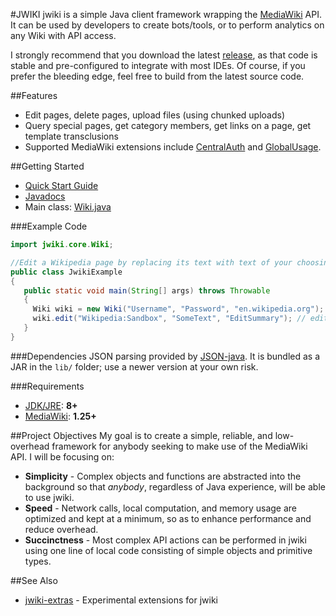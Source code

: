 #JWIKI
jwiki is a simple Java client framework wrapping the [MediaWiki](https://www.mediawiki.org/wiki/MediaWiki) API.  It can be used by developers to create bots/tools, or to perform analytics on any Wiki with API access.

I strongly recommend that you download the latest [release](https://github.com/fastily/jwiki/releases), as that code is stable and pre-configured to integrate with most IDEs.  Of course, if you prefer the bleeding edge, feel free to build from the latest source code.

##Features
* Edit pages, delete pages, upload files (using chunked uploads)
* Query special pages, get category members, get links on a page, get template transclusions
* Supported MediaWiki extensions include [CentralAuth](https://www.mediawiki.org/wiki/Extension:CentralAuth) and [GlobalUsage](https://www.mediawiki.org/wiki/Extension:GlobalUsage).

##Getting Started
* [Quick Start Guide](https://github.com/fastily/jwiki/wiki/Quick-Start-Guide)
* [Javadocs](https://fastily.github.io/jwiki/docs/jwiki/)
* Main class: [Wiki.java](https://github.com/fastily/jwiki/blob/master/src/jwiki/core/Wiki.java)

###Example Code
```java
import jwiki.core.Wiki;

//Edit a Wikipedia page by replacing its text with text of your choosing.
public class JwikiExample
{
   public static void main(String[] args) throws Throwable
   {
     Wiki wiki = new Wiki("Username", "Password", "en.wikipedia.org"); // login
     wiki.edit("Wikipedia:Sandbox", "SomeText", "EditSummary"); // edit
   }
}
```

###Dependencies
JSON parsing provided by [JSON-java](https://github.com/stleary/JSON-java).  It is bundled as a JAR in the `lib/` folder; use a newer version at your own risk.

###Requirements
* [JDK/JRE](https://www.oracle.com/technetwork/java/javase/downloads/jdk8-downloads-2133151.html): **8+**
* [MediaWiki](https://www.mediawiki.org/wiki/MediaWiki): **1.25+**


##Project Objectives
My goal is to create a simple, reliable, and low-overhead framework for anybody seeking to make use of the MediaWiki API.  I will be focusing on:

* **Simplicity** - Complex objects and functions are abstracted into the background so that _anybody_, regardless of Java experience, will be able to use jwiki.
* **Speed** - Network calls, local computation, and memory usage are optimized and kept at a minimum, so as to enhance performance and reduce overhead.
* **Succinctness** - Most complex API actions can be performed in jwiki using one line of local code consisting of simple objects and primitive types.

##See Also
* [jwiki-extras](https://github.com/fastily/jwiki-extras) - Experimental extensions for jwiki
